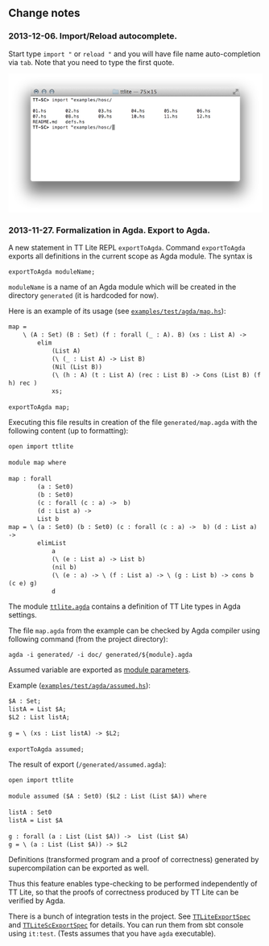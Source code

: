 ## Change notes

### 2013-12-06. Import/Reload autocomplete.

Start type `import "` or `reload "` and you will have file name auto-completion via `tab`. Note that you need to type the first quote.

   ![Syntax Error](img/autocomplete.png)

### 2013-11-27. Formalization in Agda. Export to Agda.

A new statement in TT Lite REPL `exportToAgda`. Command `exportToAgda` exports all definitions in the current scope as Agda module. The syntax is 

```
exportToAgda moduleName;
```

`moduleName` is a name of an Agda module which will be created in the directory `generated` (it is hardcoded for now).

Here is an example of its usage (see [`examples/test/agda/map.hs`](/examples/test/agda/map.hs)):

```
map =
    \ (A : Set) (B : Set) (f : forall (_ : A). B) (xs : List A) ->
        elim
            (List A)
            (\ (_ : List A) -> List B)
            (Nil (List B))
            (\ (h : A) (t : List A) (rec : List B) -> Cons (List B) (f h) rec )
            xs;

exportToAgda map;
```

Executing this file results in creation of the file `generated/map.agda` with the following content (up to formatting):

```
open import ttlite

module map where

map : forall
        (a : Set0)
        (b : Set0)
        (c : forall (c : a) ->  b)
        (d : List a) -> 
        List b
map = \ (a : Set0) (b : Set0) (c : forall (c : a) ->  b) (d : List a) -> 
        elimList 
            a 
            (\ (e : List a) -> List b) 
            (nil b)
            (\ (e : a) -> \ (f : List a) -> \ (g : List b) -> cons b (c e) g)
            d
```

The module [`ttlite.agda`](/syntax/ttlite.agda) contains a definition of TT Lite types in Agda settings.

The file `map.agda` from the example can be checked by Agda compiler using following command (from the project directory):

```
agda -i generated/ -i doc/ generated/${module}.agda
```

Assumed variable are exported as [module parameters](http://wiki.portal.chalmers.se/agda/pmwiki.php?n=ReferenceManual.Modules#param). 

Example ([`examples/test/agda/assumed.hs`](/examples/test/agda/assumed.hs)):

```
$A : Set;
listA = List $A;
$L2 : List listA;

g = \ (xs : List listA) -> $L2;

exportToAgda assumed;
```

The result of export (`/generated/assumed.agda`):

```
open import ttlite

module assumed ($A : Set0) ($L2 : List (List $A)) where

listA : Set0
listA = List $A

g : forall (a : List (List $A)) ->  List (List $A)
g = \ (a : List (List $A)) -> $L2
```

Definitions (transformed program and a proof of correctness) generated by supercompilation can be exported as well.

Thus this feature enables type-checking to be performed independently of TT Lite, so that the proofs of correctness produced by TT Lite can be verified by Agda.

There is a bunch of integration tests in the project. See [`TTLiteExportSpec`](/ttlite-core/src/it/scala/ttlite/core/it/TTLiteExportSpec.scala) and [`TTLiteScExportSpec`](/ttlite-sc/src/it/scala/ttlite/sc/it/TTLiteScExportSpec.scala) for details. You can run them from sbt console using `it:test`. (Tests assumes that you have `agda` executable).
